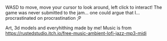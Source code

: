 WASD to move, move your cursor to look around, left click to interact!
The game was never submitted to the jam... one could argue that I... procrastinated on procrastination ;P

Art, 3d models and everyhithing made by me!
Music is from https://rustedstudio.itch.io/free-music-ambient-lofi-jazz-mp3-midi
